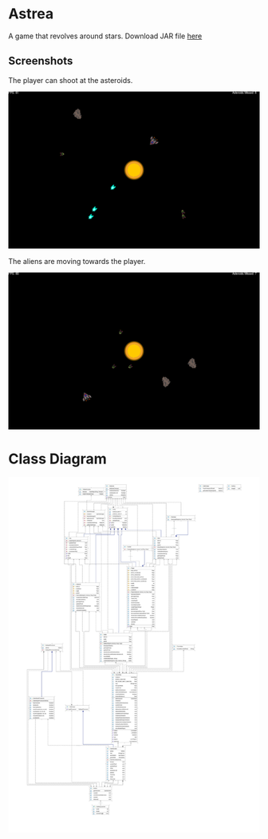 # Astrea

A game that revolves around stars. Download JAR file [here](https://github.com/daniel-stoneuk/astrea/blob/master/desktop-1.0.jar)

## Screenshots

The player can shoot at the asteroids.

![Screenshot 1](https://github.com/daniel-stoneuk/astrea/blob/master/images/ss1.png?raw=true)

The aliens are moving towards the player.

![Screenshot 2](https://github.com/daniel-stoneuk/astrea/blob/master/images/ss2.png?raw=true)

# Class Diagram 

![Class Diagram](https://github.com/daniel-stoneuk/astrea/blob/master/images/classdiagram.jpg?raw=true)